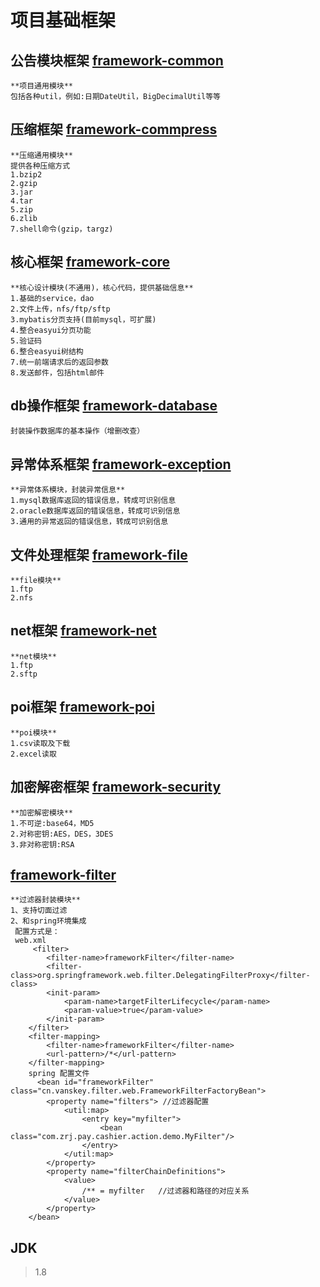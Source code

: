 # 项目基础框架 

## 公告模块框架 [framework-common](https://github.com/fartherp/framework/tree/master/framework-common)
```
**项目通用模块**
包括各种util，例如:日期DateUtil，BigDecimalUtil等等
```

## 压缩框架 [framework-commpress](https://github.com/fartherp/framework/tree/master/framework-compress)
```
**压缩通用模块**
提供各种压缩方式
1.bzip2
2.gzip
3.jar
4.tar
5.zip
6.zlib
7.shell命令(gzip，targz)
```

## 核心框架 [framework-core](https://github.com/fartherp/framework/tree/master/framework-core)
```
**核心设计模块(不通用)，核心代码，提供基础信息**
1.基础的service，dao
2.文件上传，nfs/ftp/sftp
3.mybatis分页支持(目前mysql，可扩展)
4.整合easyui分页功能
5.验证码
6.整合easyui树结构
7.统一前端请求后的返回参数
8.发送邮件，包括html邮件
```

## db操作框架 [framework-database](https://github.com/fartherp/framework/tree/master/framework-database)
```
封装操作数据库的基本操作（增删改查）
```

## 异常体系框架 [framework-exception](https://github.com/fartherp/framework/tree/master/framework-exception)
```
**异常体系模块，封装异常信息**
1.mysql数据库返回的错误信息，转成可识别信息
2.oracle数据库返回的错误信息，转成可识别信息
3.通用的异常返回的错误信息，转成可识别信息
```

## 文件处理框架 [framework-file](https://github.com/fartherp/framework/tree/master/framework-file)
```
**file模块**
1.ftp
2.nfs
```

## net框架 [framework-net](https://github.com/fartherp/framework/tree/master/framework-net)
```
**net模块**
1.ftp
2.sftp
```

## poi框架 [framework-poi](https://github.com/fartherp/framework/tree/master/framework-poi)
```
**poi模块**
1.csv读取及下载
2.excel读取
```

## 加密解密框架 [framework-security](https://github.com/fartherp/framework/tree/master/framework-security)
```
**加密解密模块**
1.不可逆:base64，MD5
2.对称密钥:AES，DES，3DES
3.非对称密钥:RSA
```

## [framework-filter](https://github.com/fartherp/framework/tree/master/framework-filter)

```
**过滤器封装模块**
1、支持切面过滤
2、和spring环境集成
 配置方式是：
 web.xml 
     <filter>
        <filter-name>frameworkFilter</filter-name>
        <filter-class>org.springframework.web.filter.DelegatingFilterProxy</filter-class>
        <init-param>
            <param-name>targetFilterLifecycle</param-name>
            <param-value>true</param-value>
        </init-param>
    </filter>
    <filter-mapping>
        <filter-name>frameworkFilter</filter-name>
        <url-pattern>/*</url-pattern>
    </filter-mapping>
    spring 配置文件
      <bean id="frameworkFilter" class="cn.vanskey.filter.web.FrameworkFilterFactoryBean">
        <property name="filters"> //过滤器配置
            <util:map>
                <entry key="myfilter">
                    <bean  class="com.zrj.pay.cashier.action.demo.MyFilter"/>
                </entry>
            </util:map>
        </property>
        <property name="filterChainDefinitions">
            <value>
                /** = myfilter   //过滤器和路径的对应关系
            </value>
        </property>
    </bean>
``` 

## JDK
> 1.8
